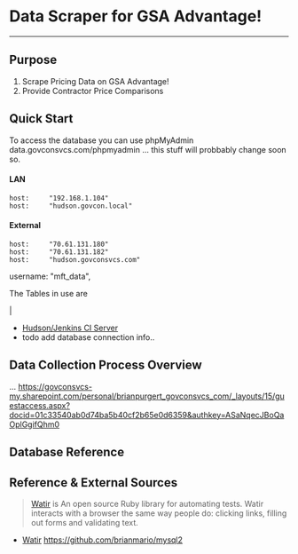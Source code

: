Data Scraper for GSA Advantage!
===================

- - - - 
## Purpose
1. Scrape Pricing Data on GSA Advantage!
2. Provide Contractor Price Comparisons


## Quick Start
To access the database you can use phpMyAdmin
data.govconsvcs.com/phpmyadmin
... this stuff will probbably change soon so.

#### LAN
    host:     "192.168.1.104"
    host:     "hudson.govcon.local"
#### External
    host:     "70.61.131.180"
    host:     "70.61.131.182"
    host:     "hudson.govconsvcs.com"
 username: "mft_data",

 The Tables in use are

|




* [Hudson/Jenkins CI Server](hudson.govconsvcs.com:8080) 
* todo add database connection info..

## Data Collection Process Overview
...
https://govconsvcs-my.sharepoint.com/personal/brianpurgert_govconsvcs_com/_layouts/15/guestaccess.aspx?docid=01c33540ab0d74ba5b40cf2b65e0d6359&authkey=ASaNqecJBoQaOplGgifQhm0


## Database Reference




## Reference & External Sources
> [Watir](https://github.com/watir/watir) is An open source Ruby library for automating tests. Watir interacts with a browser the same way people do: clicking links, filling out forms and validating text.
* [Watir](http://www.rubydoc.info/gems/watir/Watir/) 
https://github.com/brianmario/mysql2


